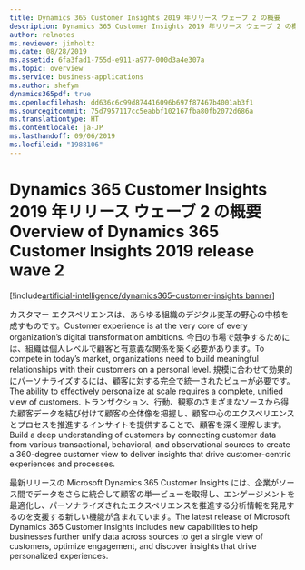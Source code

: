 ```yaml
---
title: Dynamics 365 Customer Insights 2019 年リリース ウェーブ 2 の概要
description: Dynamics 365 Customer Insights 2019 年リリース ウェーブ 2 の概要
author: relnotes
ms.reviewer: jimholtz
ms.date: 08/28/2019
ms.assetid: 6fa3fad1-755d-e911-a977-000d3a4e307a
ms.topic: overview
ms.service: business-applications
ms.author: shefym
dynamics365pdf: true
ms.openlocfilehash: dd636c6c99d874416096b697f87467b4001ab3f1
ms.sourcegitcommit: 75d7957117cc5eabbf102167fba80fb2072d686a
ms.translationtype: HT
ms.contentlocale: ja-JP
ms.lasthandoff: 09/06/2019
ms.locfileid: "1988106"
---
```

# <a name="overview-of-dynamics-365-customer-insights-2019-release-wave-2"></a><span data-ttu-id="fd4c4-103">Dynamics 365 Customer Insights 2019 年リリース ウェーブ 2 の概要</span><span class="sxs-lookup"><span data-stu-id="fd4c4-103">Overview of Dynamics 365 Customer Insights 2019 release wave 2</span></span>
[!include[artificial-intelligence/dynamics365-customer-insights banner](../includes/artificial-intelligence/dynamics365-customer-insights.md)]

<!--overview start-->
<span data-ttu-id="fd4c4-104">カスタマー エクスペリエンスは、あらゆる組織のデジタル変革の野心の中核を成すものです。</span><span class="sxs-lookup"><span data-stu-id="fd4c4-104">Customer experience is at the very core of every organization’s digital transformation ambitions.</span></span> <span data-ttu-id="fd4c4-105">今日の市場で競争するためには、組織は個人レベルで顧客と有意義な関係を築く必要があります。</span><span class="sxs-lookup"><span data-stu-id="fd4c4-105">To compete in today’s market, organizations need to build meaningful relationships with their customers on a personal level.</span></span> <span data-ttu-id="fd4c4-106">規模に合わせて効果的にパーソナライズするには、顧客に対する完全で統一されたビューが必要です。</span><span class="sxs-lookup"><span data-stu-id="fd4c4-106">The ability to effectively personalize at scale requires a complete, unified view of customers.</span></span> <span data-ttu-id="fd4c4-107">トランザクション、行動、観察のさまざまなソースから得た顧客データを結び付けて顧客の全体像を把握し、顧客中心のエクスペリエンスとプロセスを推進するインサイトを提供することで、顧客を深く理解します。</span><span class="sxs-lookup"><span data-stu-id="fd4c4-107">Build a deep understanding of customers by connecting customer data from various transactional, behavioral, and observational sources to create a 360-degree customer view to deliver insights that drive customer-centric experiences and processes.</span></span> 

<span data-ttu-id="fd4c4-108">最新リリースの Microsoft Dynamics 365 Customer Insights には、企業がソース間でデータをさらに統合して顧客の単一ビューを取得し、エンゲージメントを最適化し、パーソナライズされたエクスペリエンスを推進する分析情報を発見するのを支援する新しい機能が含まれています。</span><span class="sxs-lookup"><span data-stu-id="fd4c4-108">The latest release of Microsoft Dynamics 365 Customer Insights includes new capabilities to help businesses further unify data across sources to get a single view of customers, optimize engagement, and discover insights that drive personalized experiences.</span></span>
<!--overview end-->